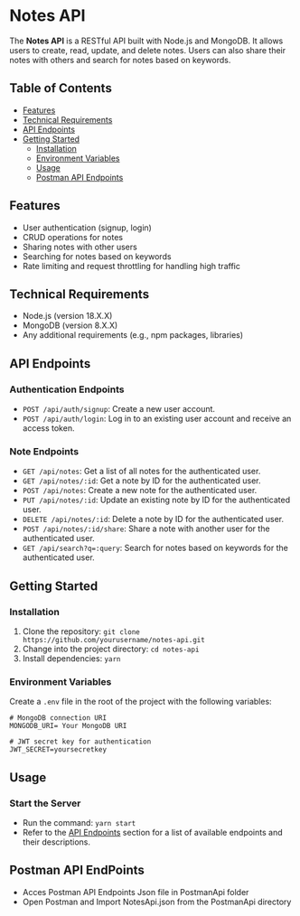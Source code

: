 # Notes API

The **Notes API** is a RESTful API built with Node.js and MongoDB. It allows users to create, read, update, and delete notes. Users can also share their notes with others and search for notes based on keywords.

## Table of Contents

- [Features](#features)
- [Technical Requirements](#technical-requirements)
- [API Endpoints](#api-endpoints)
- [Getting Started](#getting-started)
  - [Installation](#installation)
  - [Environment Variables](#environment-variables)
  - [Usage](#usage)
  - [Postman API Endpoints](#postman-api-endpoints)


## Features

- User authentication (signup, login)
- CRUD operations for notes
- Sharing notes with other users
- Searching for notes based on keywords
- Rate limiting and request throttling for handling high traffic

## Technical Requirements

- Node.js (version  18.X.X)
- MongoDB (version 8.X.X)
- Any additional requirements (e.g., npm packages, libraries)

## API Endpoints

### Authentication Endpoints

- `POST /api/auth/signup`: Create a new user account.
- `POST /api/auth/login`: Log in to an existing user account and receive an access token.

### Note Endpoints

- `GET /api/notes`: Get a list of all notes for the authenticated user.
- `GET /api/notes/:id`: Get a note by ID for the authenticated user.
- `POST /api/notes`: Create a new note for the authenticated user.
- `PUT /api/notes/:id`: Update an existing note by ID for the authenticated user.
- `DELETE /api/notes/:id`: Delete a note by ID for the authenticated user.
- `POST /api/notes/:id/share`: Share a note with another user for the authenticated user.
- `GET /api/search?q=:query`: Search for notes based on keywords for the authenticated user.

## Getting Started

### Installation

1. Clone the repository: `git clone https://github.com/yourusername/notes-api.git`
2. Change into the project directory: `cd notes-api`
3. Install dependencies: `yarn`

### Environment Variables

Create a `.env` file in the root of the project with the following variables:

```env
# MongoDB connection URI
MONGODB_URI= Your MongoDB URI

# JWT secret key for authentication
JWT_SECRET=yoursecretkey
```

## Usage

### Start the Server
   - Run the command: `yarn start`
   - Refer to the [API Endpoints](#api-endpoints) section for a list of available endpoints and their descriptions.

## Postman API EndPoints
   - Acces Postman API Endpoints Json file in PostmanApi folder
   - Open Postman and Import NotesApi.json from the PostmanApi directory